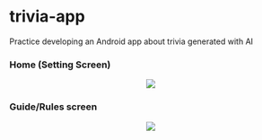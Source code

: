 # trivia-app
Practice developing an Android app about trivia generated with AI

### Home (Setting Screen)

<p align="center">
  <img src="https://github.com/RubenChirino/trivia-app/assets/52714843/507023fb-5397-42ee-a618-60c42bd17a03">
</p>

### Guide/Rules screen

<p align="center">
  <img src="https://github.com/RubenChirino/trivia-app/assets/52714843/13ab2a73-8946-451e-9fa2-52be48c22fd6">
</p>


